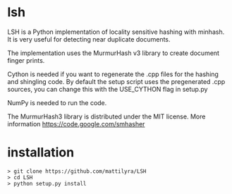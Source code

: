 lsh
===========

LSH is a Python implementation of locality sensitive hashing with minhash. It is very useful for detecting
near duplicate documents.

The implementation uses the MurmurHash v3 library to create document finger prints.

Cython is needed if you want to regenerate the .cpp files for the hashing and shingling code. By default
the setup script uses the pregenerated .cpp sources, you can change this with the USE_CYTHON flag in
setup.py

NumPy is needed to run the code.

The MurmurHash3 library is distributed under the MIT license. More information https://code.google.com/smhasher


installation
============
```
> git clone https://github.com/mattilyra/LSH
> cd LSH
> python setup.py install
```
